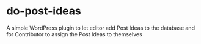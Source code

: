 # do-post-ideas
A simple WordPress plugin to let editor add Post Ideas to the database and for Contributor to assign the Post Ideas to themselves
